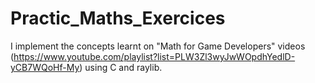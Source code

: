 # Practic_Maths_Exercices
I implement the concepts learnt on "Math for Game Developers" videos (https://www.youtube.com/playlist?list=PLW3Zl3wyJwWOpdhYedlD-yCB7WQoHf-My)
using C and raylib.

